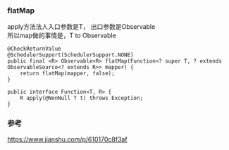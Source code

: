 ### flatMap  
apply方法法人入口参数是T， 出口参数是Observable<R>   
所以map做的事情是，T  to Observable<R>  
```
@CheckReturnValue
@SchedulerSupport(SchedulerSupport.NONE)
public final <R> Observable<R> flatMap(Function<? super T, ? extends ObservableSource<? extends R>> mapper) {
    return flatMap(mapper, false);
}

public interface Function<T, R> {
    R apply(@NonNull T t) throws Exception;
}
```

### 参考  
https://www.jianshu.com/p/610170c8f3af  
